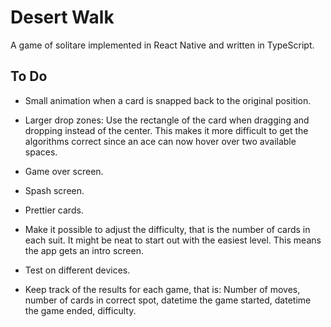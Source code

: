 # Desert Walk

A game of solitare implemented in React Native and written in TypeScript.

## To Do

* Small animation when a card is snapped back to the original position.
* Larger drop zones: Use the rectangle of the card when dragging and dropping instead of the center. This makes it more difficult to get the algorithms correct since an ace can now hover over two available spaces.
* Game over screen.
* Spash screen.
* Prettier cards.
* Make it possible to adjust the difficulty, that is the number of cards in each suit. It might be neat to start out with the easiest level. This means the app gets an intro screen.
* Test on different devices.

* Keep track of the results for each game, that is: Number of moves, number of cards in correct spot, datetime the game started, datetime the game ended, difficulty.
